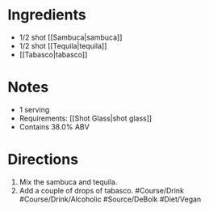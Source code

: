 # Ingredients
- 1/2 shot [[Sambuca|sambuca]]
- 1/2 shot [[Tequila|tequila]]
- [[Tabasco|tabasco]]
# Notes
- 1 serving
- Requirements: [[Shot Glass|shot glass]]
- Contains 38.0% ABV
# Directions
1. Mix the sambuca and tequila.
2. Add a couple of drops of tabasco.
#Course/Drink #Course/Drink/Alcoholic #Source/DeBolk #Diet/Vegan 